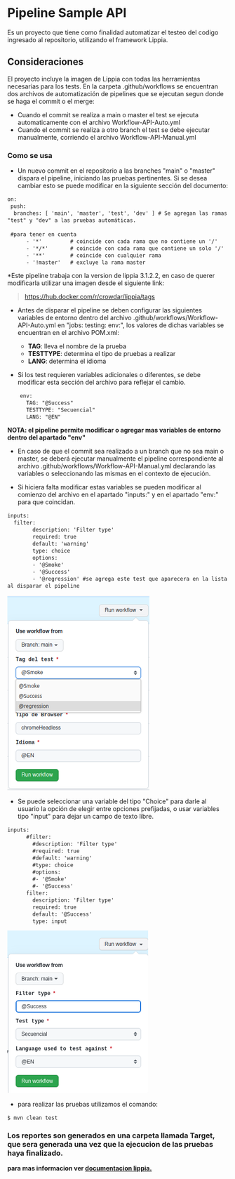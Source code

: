 # Pipeline Sample API

Es un proyecto que tiene como finalidad automatizar el testeo del codigo ingresado al repositorio, utilizando el framework Lippia.

## Consideraciones
El proyecto incluye la imagen de Lippia con todas las herramientas necesarias para los tests. En la carpeta .github/workflows se encuentran dos archivos de automatización de pipelines que se ejecutan segun donde se haga el commit o el merge:
- Cuando el commit se realiza a main o master el test se ejecuta automaticamente con el archivo Workflow-API-Auto.yml
- Cuando el commit se realiza a otro branch el test se debe ejecutar manualmente, corriendo el archivo Workflow-API-Manual.yml

### Como se usa
- Un nuevo commit en el repositorio a las branches "main" o "master" dispara el pipeline, iniciando las pruebas pertinentes. Si se desea cambiar esto se puede modificar en la siguiente sección del documento:

```
on: 
 push:
  branches: [ 'main', 'master', 'test', 'dev' ] # Se agregan las ramas "test" y "dev" a las pruebas automáticas.

 #para tener en cuenta
      - '*'         # coincide con cada rama que no contiene un '/'
      - '*/*'       # coincide con cada rama que contiene un solo '/'
      - '**'        # coincide con cualquier rama
      - '!master'   # excluye la rama master
```
*Este pipeline trabaja con la version de lippia 3.1.2.2, en caso de querer modificarla utilizar una imagen desde el siguiente link:
>https://hub.docker.com/r/crowdar/lippia/tags

- Antes de disparar el pipeline se deben configurar las siguientes variables de entorno dentro del archivo .github/workflows/Workflow-API-Auto.yml en "jobs: testing: env:", los valores de dichas variables se encuentran en el archivo POM.xml:
  * **TAG**: lleva el nombre de la prueba
  * **TESTTYPE**:  determina el tipo de pruebas a realizar
  * **LANG**: determina el idioma

- Si los test requieren variables adicionales o diferentes, se debe modificar esta sección del archivo para reflejar el cambio.

```
    env: 
      TAG: "@Success"
      TESTTYPE: "Secuencial"
      LANG: "@EN"
```

**NOTA:  el pipeline permite modificar o agregar mas variables de entorno dentro del apartado "env"**

- En caso de que el commit sea realizado a un branch que no sea main o master, se deberá ejecutar manualmente el pipeline correspondiente al archivo .github/workflows/Workflow-API-Manual.yml declarando las variables o seleccionando las mismas en el contexto de ejecución.

- Si hiciera falta modificar estas variables se pueden modificar al comienzo del archivo en el apartado "inputs:" y en el apartado "env:" para que coincidan.

```
inputs:
  filter:
        description: 'Filter type'
        required: true
        default: 'warning'
        type: choice
        options:
        - '@Smoke'
        - '@Success'
        - '@regression' #se agrega este test que aparecera en la lista al disparar el pipeline
  ```

![Env-list](docs/images/Env-list.png)


- Se puede seleccionar una variable del tipo "Choice" para darle al usuario la opción de elegir entre opciones prefijadas, o usar variables tipo "input" para dejar un campo de texto libre.
```
inputs:
      #filter:
        #description: 'Filter type'
        #required: true
        #default: 'warning'
        #type: choice
        #options:
        #- '@Smoke'
        #- '@Success'
      filter:
        description: 'Filter type'
        required: true
        default: '@Success'
        type: input
```

![Env-mod](docs/images/Env-mod.png)
  
* para realizar las pruebas utilizamos el comando: 
```
$ mvn clean test
```


### Los reportes son generados en una carpeta llamada **Target**, que sera generada una vez que la ejecucion de las pruebas haya finalizado.

**para mas informacion ver [documentacion lippia.](https://github.com/Crowdar/lippia-web-sample-project#getting-started "documentacion lippia.")**
